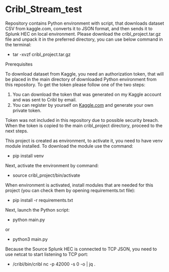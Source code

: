 # Cribl_Stream_test

Repository contains Python environment with script, that downloads dataset CSV from kaggle.com, converts it to JSON format, and then sends it to Splunk HEC on local environment.
Please download the cribl_project.tar.gz file and unpack it in the preferred directory, you can use below command in the terminal:
 -  tar -xvzf cribl_project.tar.gz

Prerequisites

To download dataset from Kaggle, you need an authorization token, that will be placed in the main directory of downloaded Python environment from this repository.
To get the token please follow one of the two steps:
1. You can download the token that was generated on my Kaggle account and was sent to Cribl by email.
2. You can register by yourself on [Kaggle.com](https://www.kaggle.com/) and generate your own private token.

Token was not included in this repository due to possible security breach.
When the token is copied to the main cribl_project directory, proceed to the next steps.

This project is created as environment, to activate it, you need to have venv module installed.
To download the module use the command:
 -  pip install venv

Next, activate the environment by command:
 -  source cribl_project/bin/activate
  
When environment is activated, install modules that are needed for this project (you can check them by opening requirements.txt file):
 -  pip install -r requirements.txt

Next, launch the Python script:
 -  python main.py
   
or 

 -  python3 main.py

Because the Source Splunk HEC is connected to TCP JSON, you need to use netcat to start listening to TCP port:
 -  /cribl/bin/cribl nc -p 42000 -s 0 -o | jq .
